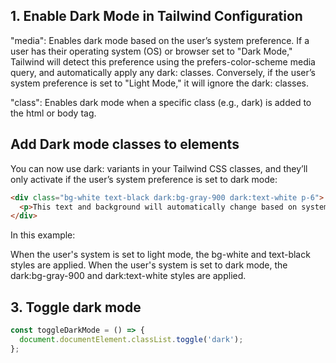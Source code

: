 
## 1. Enable Dark Mode in Tailwind Configuration
"media": Enables dark mode based on the user’s system preference.
If a user has their operating system (OS) or browser set to "Dark Mode," Tailwind will detect this preference using the prefers-color-scheme media query, and automatically apply any dark: classes. Conversely, if the user’s system preference is set to "Light Mode," it will ignore the dark: classes.

"class": Enables dark mode when a specific class (e.g., dark) is added to the html or body tag.


## Add Dark mode classes to elements
You can now use dark: variants in your Tailwind CSS classes, and they’ll only activate if the user’s system preference is set to dark mode:

```html
<div class="bg-white text-black dark:bg-gray-900 dark:text-white p-6">
  <p>This text and background will automatically change based on system preferences.</p>
</div>
```
In this example:

When the user's system is set to light mode, the bg-white and text-black styles are applied.
When the user's system is set to dark mode, the dark:bg-gray-900 and dark:text-white styles are applied.

## 3. Toggle dark mode 
```js
const toggleDarkMode = () => {
  document.documentElement.classList.toggle('dark');
};
```